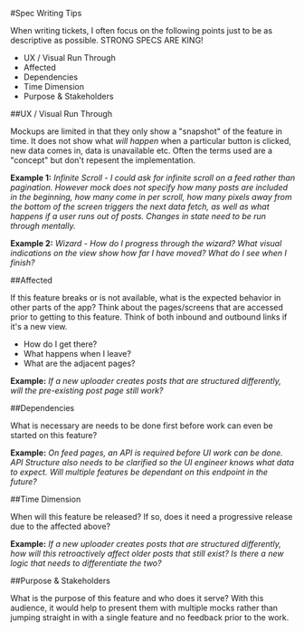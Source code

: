 #Spec Writing Tips

When writing tickets, I often focus on the following points just to be as descriptive as possible.  STRONG SPECS ARE KING!

* UX / Visual Run Through
* Affected
* Dependencies
* Time Dimension
* Purpose & Stakeholders

##UX / Visual Run Through

Mockups are limited in that they only show a "snapshot" of the feature in time.  It does not show what *will happen* when a particular button is clicked, new data comes in, data is unavailable etc.  Often the terms used are a "concept" but don't repesent the implementation.

**Example 1:** *Infinite Scroll - I could ask for infinite scroll on a feed rather than pagination.  However mock does not specify how many posts are included in the beginning, how many come in per scroll, how many pixels away from the bottom of the screen triggers the next data fetch, as well as what happens if a user runs out of posts.  Changes in *state* need to be run through mentally.*

**Example 2:** *Wizard - How do I progress through the wizard?  What visual indications on the view show how far I have moved?  What do I see when I finish?*

##Affected

If this feature breaks or is not available, what is the expected behavior in other parts of the app?  Think about the pages/screens that are accessed prior to getting to this feature.  Think of both inbound and outbound links if it's a new view.

* How do I get there?
* What happens when I leave?
* What are the adjacent pages?

**Example:** *If a new uploader creates posts that are structured differently, will the pre-existing post page still work?*

##Dependencies

What is necessary are needs to be done first before work can even be started on this feature?  

**Example:** *On feed pages, an API is required before UI work can be done. API Structure also needs to be clarified so the UI engineer knows what data to expect.  Will multiple features be dependant on this endpoint in the future?*

##Time Dimension

When will this feature be released?  If so, does it need a progressive release due to the affected above?

**Example:** *If a new uploader creates posts that are structured differently, how will this retroactively affect older posts that still exist?  Is there a new logic that needs to differentiate the two?*

##Purpose & Stakeholders

What is the purpose of this feature and who does it serve?  With this audience, it would help to present them with multiple mocks rather than jumping straight in with a single feature and no feedback prior to the work.



